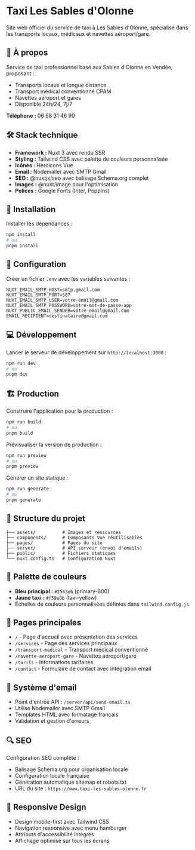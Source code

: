 # Taxi Les Sables d'Olonne

Site web officiel du service de taxi à Les Sables d'Olonne, spécialisé dans les transports locaux, médicaux et navettes aéroport/gare.

## 🚕 À propos

Service de taxi professionnel basé aux Sables d'Olonne en Vendée, proposant :
- Transports locaux et longue distance
- Transport médical conventionné CPAM
- Navettes aéroport et gares
- Disponible 24h/24, 7j/7

**Téléphone :** 06 68 31 46 90

## 🛠️ Stack technique

- **Framework :** Nuxt 3 avec rendu SSR
- **Styling :** Tailwind CSS avec palette de couleurs personnalisée
- **Icônes :** Heroicons Vue
- **Email :** Nodemailer avec SMTP Gmail
- **SEO :** @nuxtjs/seo avec balisage Schema.org complet
- **Images :** @nuxt/image pour l'optimisation
- **Polices :** Google Fonts (Inter, Poppins)

## 🚀 Installation

Installer les dépendances :

```bash
npm install
# ou
pnpm install
```

## 🔧 Configuration

Créer un fichier `.env` avec les variables suivantes :

```env
NUXT_EMAIL_SMTP_HOST=smtp.gmail.com
NUXT_EMAIL_SMTP_PORT=587
NUXT_EMAIL_SMTP_USER=votre-email@gmail.com
NUXT_EMAIL_SMTP_PASSWORD=votre-mot-de-passe-app
NUXT_PUBLIC_EMAIL_SENDER=votre-email@gmail.com
EMAIL_RECIPIENT=destinataire@gmail.com
```

## 💻 Développement

Lancer le serveur de développement sur `http://localhost:3000` :

```bash
npm run dev
# ou
pnpm dev
```

## 🏗️ Production

Construire l'application pour la production :

```bash
npm run build
# ou
pnpm build
```

Prévisualiser la version de production :

```bash
npm run preview
# ou
pnpm preview
```

Générer un site statique :

```bash
npm run generate
# ou
pnpm generate
```

## 📁 Structure du projet

```
├── assets/          # Images et ressources
├── components/      # Composants Vue réutilisables
├── pages/           # Pages du site
├── server/          # API serveur (envoi d'emails)
├── public/          # Fichiers statiques
└── nuxt.config.ts   # Configuration Nuxt
```

## 🎨 Palette de couleurs

- **Bleu principal :** `#2563eb` (primary-600)
- **Jaune taxi :** `#f59e0b` (taxi-yellow)
- Échelles de couleurs personnalisées définies dans `tailwind.config.js`

## 📄 Pages principales

- `/` - Page d'accueil avec présentation des services
- `/services` - Page des services principaux
- `/transport-medical` - Transport médical conventionné
- `/navette-aeroport-gare` - Navettes aéroport/gare
- `/tarifs` - Informations tarifaires
- `/contact` - Formulaire de contact avec intégration email

## 📧 Système d'email

- Point d'entrée API : `/server/api/send-email.ts`
- Utilise Nodemailer avec SMTP Gmail
- Templates HTML avec formatage français
- Validation et gestion d'erreurs

## 🔍 SEO

Configuration SEO complète :
- Balisage Schema.org pour organisation locale
- Configuration locale française
- Génération automatique sitemap et robots.txt
- URL du site : `https://www.taxi-les-sables-olonne.fr`

## 📱 Responsive Design

- Design mobile-first avec Tailwind CSS
- Navigation responsive avec menu hamburger
- Attributs d'accessibilité intégrés
- Affichage optimisé sur tous les écrans
